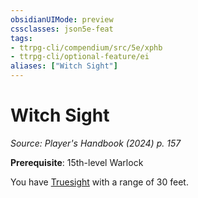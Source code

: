 ```yaml
---
obsidianUIMode: preview
cssclasses: json5e-feat
tags:
- ttrpg-cli/compendium/src/5e/xphb
- ttrpg-cli/optional-feature/ei
aliases: ["Witch Sight"]
---
```

# Witch Sight
*Source: Player's Handbook (2024) p. 157*  

**Prerequisite**: 15th-level Warlock

You have [Truesight](senses.md#Truesight) with a range of 30 feet.